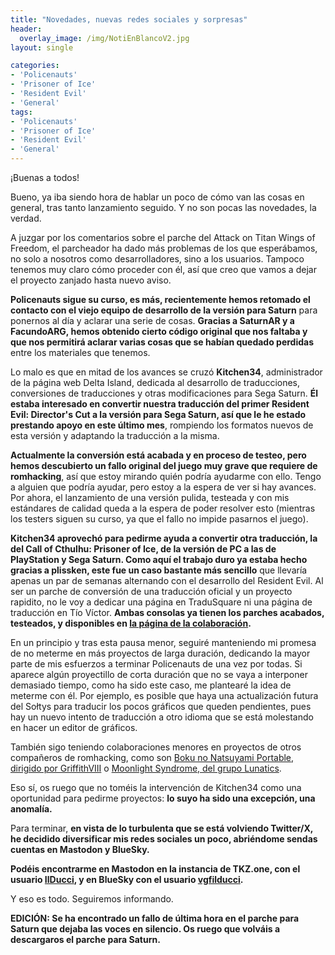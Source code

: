 ```yaml
---
title: "Novedades, nuevas redes sociales y sorpresas"
header:
  overlay_image: /img/NotiEnBlancoV2.jpg
layout: single

categories:
- 'Policenauts'
- 'Prisoner of Ice'
- 'Resident Evil'
- 'General'
tags:
- 'Policenauts'
- 'Prisoner of Ice'
- 'Resident Evil'
- 'General'
---
```


¡Buenas a todos!

Bueno, ya iba siendo hora de hablar un poco de cómo van las cosas en general, tras tanto lanzamiento seguido. Y no son pocas las novedades, la verdad.

A juzgar por los comentarios sobre el parche del Attack on Titan Wings of Freedom, el parcheador ha dado más problemas de los que esperábamos, 
no solo a nosotros como desarrolladores, sino a los usuarios. Tampoco tenemos muy claro cómo proceder con él, así que creo que vamos a dejar 
el proyecto zanjado hasta nuevo aviso.

**Policenauts sigue su curso, es más, recientemente hemos retomado el contacto con el viejo equipo de desarrollo de la versión para Saturn** 
para ponernos al día y aclarar una serie de cosas. **Gracias a SaturnAR y a FacundoARG, hemos obtenido cierto código original que nos 
faltaba y que nos permitirá aclarar varias cosas que se habían quedado perdidas** entre los materiales que tenemos.

Lo malo es que en mitad de los avances se cruzó **Kitchen34**, administrador de la página web Delta Island, 
dedicada al desarrollo de traducciones, conversiones de traducciones y otras modificaciones para Sega Saturn. **Él estaba interesado en convertir 
nuestra traducción del primer Resident Evil: Director's Cut a la versión para Sega Saturn, así que le he estado prestando apoyo en este último mes**, 
rompiendo los formatos nuevos de esta versión y adaptando la traducción a la misma.

**Actualmente la conversión está acabada y en proceso de testeo, pero hemos descubierto un fallo original del juego muy grave que requiere 
de romhacking**, así que estoy mirando quién podría ayudarme con ello. Tengo a alguien que podría ayudar, pero estoy a la espera de ver si hay avances. 
Por ahora, el lanzamiento de una versión pulida, testeada y con mis estándares de calidad queda a la espera de poder resolver esto (mientras los testers 
siguen su curso, ya que el fallo no impide pasarnos el juego).

**Kitchen34 aprovechó para pedirme ayuda a convertir otra traducción, la del Call of Cthulhu: Prisoner of Ice, de la versión de PC a las de PlayStation y 
Sega Saturn. Como aquí el trabajo duro ya estaba hecho gracias a plissken, este fue un caso bastante más sencillo** que llevaría apenas un par de semanas 
alternando con el desarrollo del Resident Evil. Al ser un parche de conversión de una traducción oficial y un proyecto rapidito, no le voy a dedicar 
una página en TraduSquare ni una página de traducción en Tío Víctor. **Ambas consolas ya tienen los parches acabados, testeados, y disponibles en 
[la página de la colaboración](https://tiovictor.romhackhispano.org/prisoner-of-ice/).**

En un principio y tras esta pausa menor, seguiré manteniendo mi promesa de no meterme en más proyectos de larga duración, dedicando la mayor parte de 
mis esfuerzos a terminar Policenauts de una vez por todas. Si aparece algún proyectillo de corta duración que no se vaya a interponer demasiado tiempo, 
como ha sido este caso, me plantearé la idea de meterme con él. Por ejemplo, es posible que haya una actualización futura del Sołtys para traducir 
los pocos gráficos que queden pendientes, pues hay un nuevo intento de traducción a otro idioma que se está molestando en hacer un editor de gráficos.

También sigo teniendo colaboraciones menores en proyectos de otros compañeros de romhacking, como son [Boku no Natsuyami Portable, dirigido por GriffithVIII](https://tradusquare.es/proyectos/boku-no-natsuyasumi/) o [Moonlight Syndrome, del grupo Lunatics](https://tradusquare.es/proyectos/moonlight-syndrome/).

Eso sí, os ruego que no toméis la intervención de Kitchen34 como una oportunidad para pedirme proyectos: **lo suyo ha sido una excepción, una anomalía.**

Para terminar, **en vista de lo turbulenta que se está volviendo Twitter/X, he decidido diversificar mis redes sociales un poco, abriéndome sendas cuentas 
en Mastodon y BlueSky.**

**Podéis encontrarme en Mastodon en la instancia de TKZ.one, con el usuario [IlDucci](https://tkz.one/@IlDucci), y en BlueSky con el usuario [vgfilducci](https://bsky.app/profile/vgfilducci.bsky.social).**

Y eso es todo. Seguiremos informando.

**EDICIÓN: Se ha encontrado un fallo de última hora en el parche para Saturn que dejaba las voces en silencio. Os ruego que volváis a descargaros el parche para Saturn.**
